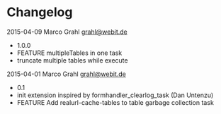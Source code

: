 Changelog
=========

2015-04-09 Marco Grahl <grahl@webit.de>

  * 1.0.0
  * FEATURE multipleTables in one task
  * truncate multiple tables while execute

2015-04-01 Marco Grahl <grahl@webit.de>

  * 0.1
  * init extension inspired by formhandler_clearlog_task (Dan Untenzu)
  * FEATURE Add realurl-cache-tables to table garbage collection task

